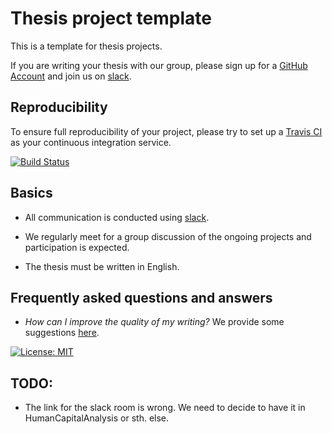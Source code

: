 # Thesis project template

This is a template for thesis projects.

If you are writing your thesis with our group, please sign up for a [GitHub Account](http://github.com) and join us on [slack](https://join.slack.com/t/humancapitalanalysis/shared_invite/enQtNDQ0ODkyODYyODA2LWEyZjdlNWYwYmUyNzlkOWFkNWJkMGI5M2M4ZWUyMThhNWNiMmJhY2ZjY2E4YzE3NGQ5MzcxZTRhN2QxYjgxYWY).

## Reproducibility

To ensure full reproducibility of your project, please try to set up a [Travis CI](https://travis-ci.org) as your continuous integration service.

[![Build Status](https://travis-ci.org/HumanCapitalAnalysis/thesis-project-template.svg?branch=master)](https://travis-ci.org/HumanCapitalAnalysis/thesis-project-template)

## Basics

* All communication is conducted using [slack](https://slack.com).

* We regularly meet for a group discussion of the ongoing projects and participation is expected.

* The thesis must be written in English.

## Frequently asked questions and answers

* *How can I improve the quality of my writing?* We provide some suggestions [here](https://github.com/HumanCapitalAnalysis/general-resources).

[![License: MIT](https://img.shields.io/badge/License-MIT-blue.svg)](HumanCapitalAnalysis/student-project-template/blob/master/LICENSE)

## TODO:

* The link for the slack room is wrong. We need to decide to have it in HumanCapitalAnalysis or sth. else.
